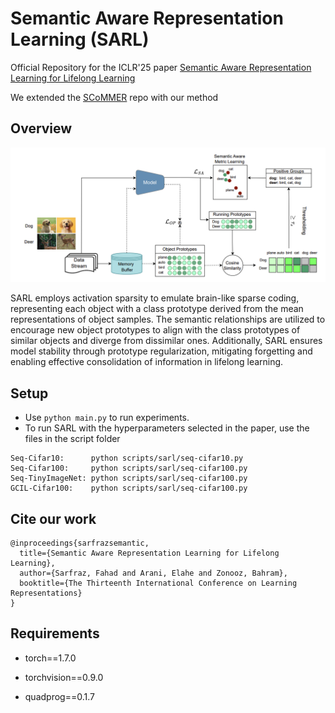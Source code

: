 # Semantic Aware Representation Learning (SARL)
Official Repository for the  ICLR'25 paper [Semantic Aware Representation Learning for Lifelong Learning](https://openreview.net/forum?id=WwwJfkGq0G&noteId=JBzQCQBACo)

We extended the [SCoMMER](https://github.com/NeurAI-Lab/SCoMMER) repo with our method

## Overview
![SARL Diagram](fig/sarl.png)

SARL employs activation sparsity to emulate brain-like sparse coding, representing each  object with a class prototype derived from the mean representations of object samples. The semantic relationships are utilized to encourage new object prototypes to align with the class prototypes of similar objects and diverge from dissimilar ones. Additionally, SARL ensures model stability through prototype regularization, mitigating forgetting and enabling effective consolidation of information in lifelong learning. 


## Setup
+ Use `python main.py` to run experiments.
+ To run SARL with the hyperparameters selected in the paper, use the files in the script folder

```
Seq-Cifar10:      python scripts/sarl/seq-cifar10.py
Seq-Cifar100:     python scripts/sarl/seq-cifar100.py
Seq-TinyImageNet: python scripts/sarl/seq-cifar100.py
GCIL-Cifar100:    python scripts/sarl/seq-cifar100.py
```    

## Cite our work
    @inproceedings{sarfrazsemantic,
      title={Semantic Aware Representation Learning for Lifelong Learning},
      author={Sarfraz, Fahad and Arani, Elahe and Zonooz, Bahram},
      booktitle={The Thirteenth International Conference on Learning Representations}
    }


## Requirements

- torch==1.7.0

- torchvision==0.9.0 

- quadprog==0.1.7
